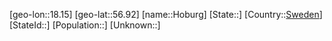 ﻿---
location: [56.92,18.15]
type: City
tags:
- geo/City


SpocWebEntityId: 30963
isDeleted: false
confidential: public

---
[geo-lon::18.15]
[geo-lat::56.92]
[name::Hoburg]
[State::]
[Country::[Sweden](geo/Continent/Europe/Sweden.md)]
[StateId::]
[Population::]
[Unknown::]

